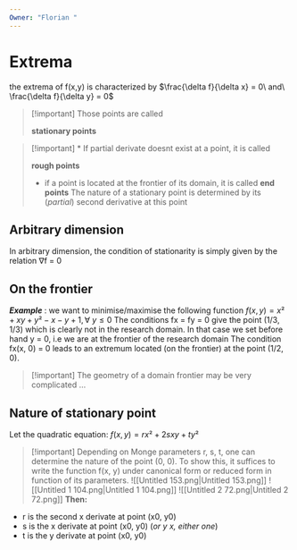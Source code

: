 ```yaml
---
Owner: "Florian "
---
```

# Extrema
the extrema of f(x,y) is characterized by
$\frac{\delta f}{\delta x} = 0\ and\ \frac{\delta f}{\delta y} = 0$

> [!important] Those points are called
> 
> **stationary points**

> [!important] * If partial derivate doesnt exist at a point, it is called
> 
> **rough points**  
> * if a point is located at the frontier of its domain, it is called **end points**
The nature of a stationary point is determined by its (_partial_) second derivative at this point
## Arbitrary dimension
In arbitrary dimension, the condition of stationarity is simply given by the relation ∇f = 0
## On the frontier
**_Example_** : we want to minimise/maximise the following function
$f(x, y) = x² + xy + y² − x − y + 1, \forall\ y \leq 0$
The conditions fx = fy = 0 give the point (1/3, 1/3) which is clearly not in the research domain.
In that case we set before hand y = 0, i.e we are at the frontier of the research domain
The condition fx(x, 0) = 0 leads to an extremum located (on the frontier) at the point (1/2, 0).

> [!important] The geometry of a domain frontier may be very complicated ...
## Nature of stationary point
Let the quadratic equation:
$f(x, y) = r x² + 2s xy + ty²$

> [!important] Depending on Monge parameters r, s, t, one can determine the nature of the point (0, 0).
To show this, it suffices to write the function f(x, y) under canonical form or reduced form in function of its parameters.
![[Untitled 153.png|Untitled 153.png]]
![[Untitled 1 104.png|Untitled 1 104.png]]
![[Untitled 2 72.png|Untitled 2 72.png]]
**Then:**
- r is the second x derivate at point (x0, y0)
- s is the x derivate at point (x0, y0) (_or y x, either one_)
- t is the y derivate at point (x0, y0)